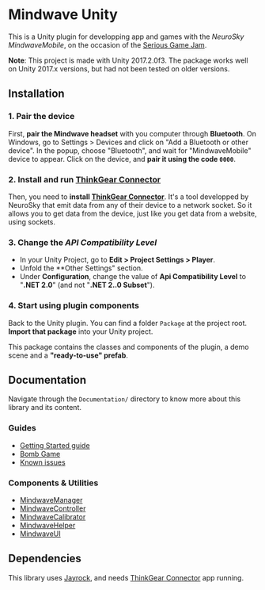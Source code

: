 # Mindwave Unity

This is a Unity plugin for developping app and games with the *NeuroSky MindwaveMobile*, on the occasion of the [Serious Game Jam](https://www.eventbrite.fr/e/34697918408).

**Note**: This project is made with Unity 2017.2.0f3. The package works well on Unity 2017.x versions, but had not been tested on older versions.

## Installation

### 1. Pair the device

First, **pair the Mindwave headset** with you computer through **Bluetooth**. On Windows, go to Settings > Devices and click on "Add a Bluetooth or other device". In the popup, choose "Bluetooth", and wait for "MindwaveMobile" device to appear. Click on the device, and **pair it using the code `0000`**.

### 2. Install and run [ThinkGear Connector](http://developer.neurosky.com/docs/doku.php?id=thinkgear_connector_tgc)

Then, you need to **install [ThinkGear Connector](http://developer.neurosky.com/docs/doku.php?id=thinkgear_connector_tgc)**. It's a tool developped by NeuroSky that emit data from any of their device to a network socket. So it allows you to get data from the device, just like you get data from a website, using sockets.

### 3. Change the *API Compatibility Level*

* In your Unity Project, go to **Edit > Project Settings > Player**.
* Unfold the **Other Settings" section.
* Under **Configuration**, change the value of **Api Compatibility Level** to "**.NET 2.0**" (and not "**.NET 2..0 Subset**").

### 4. Start using plugin components

Back to the Unity plugin. You can find a folder `Package` at the project root. **Import that package** into your Unity project.

This package contains the classes and components of the plugin, a demo scene and a **"ready-to-use" prefab**.

## Documentation

Navigate through the `Documentation/` directory to know more about this library and its content.

### Guides

* [Getting Started guide](./Documentation/GettingStarted.md)
* [Bomb Game](./Documentation/BombGame.md)
* [Known issues](./Documentation/KnownIssues.md)

### Components & Utilities

* [MindwaveManager](./Documentation/MindwaveManager.md)
* [MindwaveController](./Documentation/MindwaveController.md)
* [MindwaveCalibrator](./Documentation/MindwaveCalibrator.md)
* [MindwaveHelper](./Documentation/MindwaveHelper.md)
* [MindwaveUI](./Documentation/MindwaveUI.md)

## Dependencies

This library uses [Jayrock](https://github.com/atifaziz/Jayrock), and needs [ThinkGear Connector](http://developer.neurosky.com/docs/doku.php?id=thinkgear_connector_tgc) app running.